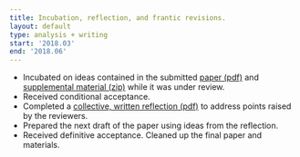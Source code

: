 ```yaml
---
title: Incubation, reflection, and frantic revisions.
layout: default
type: analysis + writing
start: '2018.03'
end: '2018.06'
---
```

- Incubated on ideas contained in the submitted [paper (pdf)] and [supplemental material (zip)] while it was under review.
- Received conditional acceptance.
- Completed a [collective, written reflection (pdf)] to address points raised by the reviewers.
- Prepared the next draft of the paper using ideas from the reflection.
- Received definitive acceptance. Cleaned up the final paper and materials.

[collective, written reflection (pdf)]:../assets/documents/2018.06-reflection-from-reviews.pdf
[paper (pdf)]:../assets/documents/2018.06-paper.pdf
[supplemental material (zip)]:../assets/documents/2018.06-supplemental.zip
